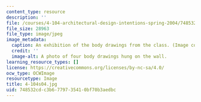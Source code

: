 ```yaml
---
content_type: resource
description: ''
file: /courses/4-104-architectural-design-intentions-spring-2004/748532cdc3b6779735410bf70b3aedbc_4-104s04.jpg
file_size: 28963
file_type: image/jpeg
image_metadata:
  caption: An exhibition of the body drawings from the class. (Image courtesy of OCW.)
  credit: ''
  image-alt: A photo of four body drawings hung on the wall.
learning_resource_types: []
license: https://creativecommons.org/licenses/by-nc-sa/4.0/
ocw_type: OCWImage
resourcetype: Image
title: 4-104s04.jpg
uid: 748532cd-c3b6-7797-3541-0bf70b3aedbc
---
```

